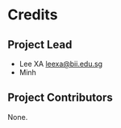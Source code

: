 Credits
=======

Project Lead
----------------

* Lee XA <leexa@bii.edu.sg>
* Minh

Project Contributors
------------

None.

